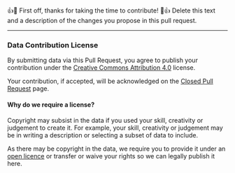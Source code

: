:+1::tada: First off, thanks for taking the time to contribute! :tada::+1: 
Delete this text and a description of the changes you propose in this pull request.


----

### Data Contribution License

By submitting data via this Pull Request, you agree to publish your contribution under the [Creative Commons Attribution 4.0](https://creativecommons.org/licenses/by/4.0/) license.

Your contribution, if accepted, will be acknowledged on the [Closed Pull Request](https://github.com/Stephen-Gates/bicycle-counts/pulls?q=is%3Apr+is%3Aclosed) page.

#### Why do we require a license?

Copyright may subsist in the data if you used your skill, creativity or judgement to create it. For example, your skill, creativity or judgement may be in writing a description or selecting a subset of data to include. 

As there may be copyright in the data, we require you to provide it under an [open licence](http://opendefinition.org/licenses/) or transfer or waive your rights so we can legally publish it here.




